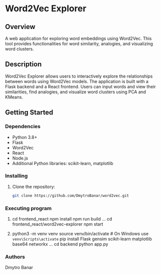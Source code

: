 # Word2Vec Explorer

## Overview
A web application for exploring word embeddings using Word2Vec. This tool provides functionalities for word similarity, analogies, and visualizing word clusters.

## Description
Word2Vec Explorer allows users to interactively explore the relationships between words using Word2Vec models. The application is built with a Flask backend and a React frontend. Users can input words and view their similarities, find analogies, and visualize word clusters using PCA and KMeans.

## Getting Started

### Dependencies
- Python 3.8+
- Flask
- Word2Vec
- React
- Node.js
- Additional Python libraries: scikit-learn, matplotlib

### Installing
1. Clone the repository:
   ```bash
   git clone https://github.com/DmytroBanar/word2vec.git

### Executing program
1. cd frontend_react
    npm install
    npm run build
    ...
    cd frontend_react/word2vec-explorer
    npm start

2. python3 -m venv venv
    source venv/bin/activate  # On Windows use `venv\Scripts\activate`
    pip install Flask gensim scikit-learn matplotlib base64 networkx
    ...
    cd backend
    python app.py


### Authors
Dmytro Banar

